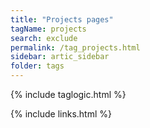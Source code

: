 ```yaml
---
title: "Projects pages"
tagName: projects
search: exclude
permalink: /tag_projects.html
sidebar: artic_sidebar
folder: tags
---
```


{% include taglogic.html %}

{% include links.html %}